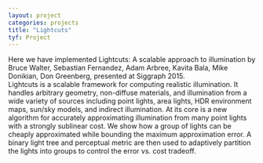 ```yaml
---
layout: project
categories: projects
title: "Lightcuts"
tyf: Project
---
```


Here we have implemented Lightcuts: A scalable approach to illumination by Bruce Walter, Sebastian Fernandez, Adam Arbree, Kavita Bala, Mike Donikian, Don Greenberg, presented at Siggraph 2015.  
Lightcuts is a scalable framework for computing realistic illumination. It handles arbitrary geometry, non-diffuse materials, and illumination from a wide variety of sources including point lights, area lights, HDR environment maps, sun/sky models, and indirect illumination. At its core is a new algorithm for accurately approximating illumination from many point lights with a strongly sublinear cost. We show how a group of lights can be cheaply approximated while bounding the maximum approximation error. A binary light tree and perceptual metric are then used to adaptively partition the lights into groups to control the error vs. cost tradeoff. 